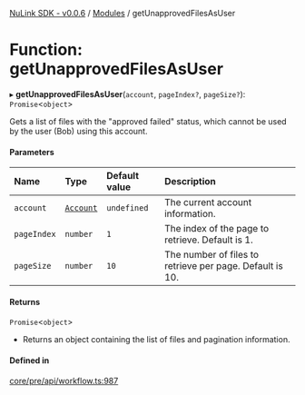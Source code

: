 [NuLink SDK - v0.0.6](../README.md) / [Modules](../modules.md) / getUnapprovedFilesAsUser

# Function: getUnapprovedFilesAsUser

▸ **getUnapprovedFilesAsUser**(`account`, `pageIndex?`, `pageSize?`): `Promise`<`object`\>

Gets a list of files with the "approved failed" status, which cannot be used by the user (Bob) using this account.

#### Parameters

| Name | Type | Default value | Description |
| :------ | :------ | :------ | :------ |
| `account` | [`Account`](../classes/Account.md) | `undefined` | The current account information. |
| `pageIndex` | `number` | `1` | The index of the page to retrieve. Default is 1. |
| `pageSize` | `number` | `10` | The number of files to retrieve per page. Default is 10. |

#### Returns

`Promise`<`object`\>

- Returns an object containing the list of files and pagination information.

#### Defined in

[core/pre/api/workflow.ts:987](https://github.com/NuLink-network/nulink-sdk/blob/541ac45/src/core/pre/api/workflow.ts#L987)
